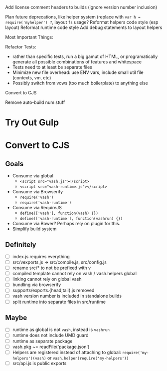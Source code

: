 Add license comment headers to builds (ignore version number inclusion)

Plan future deprecations, like helper system (replace with `var h = require('myhelper') ?`, layout `fs` usage?
Reformat helpers code style (esp layout)
Reformat runtime code style
Add debug statements to layout helpers



Most Important Things:

Refactor Tests:
  - rather than specific tests, run a big gamut of HTML, or programatically generate all possible combinations of features and whitespace
  - Tests need to at least be separate files
  - Minimize new file overhead: use ENV vars, include small util file (contexts, vm, etc)
  - Possibly switch from vows (too much boilerplate) to anything else

Convert to CJS

Remove auto-build num stuff


Try Out Gulp
============



Convert to CJS
==============

Goals
-----

- Consume via global
  - `<script src="vash.js"></script>`
  - `<script src="vash-runtime.js"></script>`
- Consume via Browserify
  - `require('vash')`
  - `require('vash-runtime')`
- Consume via RequireJS
  - `define(['vash'], function(vash) {})`
  - `define(['vash-runtime'], function(vashrun) {})`
- Consume via Bower? Perhaps rely on plugin for this.
- Simplify build system

Definitely
----------

- [ ] index.js requires everything
- [ ] src/vexports.js -> src/compile.js, src/config.js
- [ ] rename src/* to not be prefixed with v
- [ ] compiled template cannot rely on vash / vash.helpers global
- [ ] linking cannot rely on global vash
- [ ] bundling via browserify
- [ ] supports/exports.{head,tail}.js removed
- [ ] vash version number is included in standalone builds
- [ ] split runtime into separate files in src/runtime

Maybe
-----

- [ ] runtime as global is not `vash`, instead is `vashrun`
- [ ] runtime does not include UMD guard
- [ ] runtime as separate package
- [ ] vash.pkg ~= readFile('package.json')
- [ ] Helpers are registered instead of attaching to global: `require('my-helpers')(vash)` or `vash.helper(require('my-helpers'))`
- [ ] src/api.js is public exports